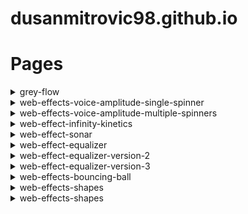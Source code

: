 # dusanmitrovic98.github.io

# Pages

<details>
<summary>grey-flow</summary>

[link](https://dusanmitrovic98.github.io/grey-flow)

<!-- Description of the grey-flow project. -->

</details>

<details>

  
<summary>web-effects-voice-amplitude-single-spinner</summary>
  
  [link](https://dusanmitrovic98.github.io/web-effects-voice-amplitude-single-spinner)
  
<!-- Description of the web-effects-voice-amplitude-single-spinner project. -->

</details>

<details>
  
<summary>web-effects-voice-amplitude-multiple-spinners</summary>
  
  [link](https://dusanmitrovic98.github.io/web-effects-voice-amplitude-multiple-spinners)
  
<!-- Description of the web-effects-voice-amplitude-multiple-spinners project. -->
  
</details>

<details>
  
<summary>web-effect-infinity-kinetics</summary>
  
  [link](https://dusanmitrovic98.github.io/web-effect-infinity-kinetics)
  
<!-- Description of the web-effects-voice-amplitude-multiple-spinners project. -->
  
</details>

<details>
<summary>web-effect-sonar</summary>

  [link](https://dusanmitrovic98.github.io/web-effect-sonar)

<!-- Description of the web-effect-sonar project. -->

</details>

<details>
<summary>web-effect-equalizer</summary>

  [link](https://dusanmitrovic98.github.io/web-effect-equalizer)

<!-- Description of the web-effect-equalizer project. -->

</details>

<details>
<summary>web-effect-equalizer-version-2</summary>

  [link](https://dusanmitrovic98.github.io/web-effect-equalizer-version-2)

<!-- Description of the web-effect-equalizer-version-2 project. -->

</details>

<details>
  
<summary>web-effect-equalizer-version-3</summary>

  [link](https://dusanmitrovic98.github.io/web-effect-equalizer-version-3)
  
<!-- Description of the web-effect-equalizer-version-3 project. -->

</details>

<details>
  
<summary>web-effects-bouncing-ball</summary>

  [link](https://dusanmitrovic98.github.io/web-effects-bouncing-ball)
  
<!-- Description of the web-effects-bouncing-ball project. -->

</details>

<details>
  
<summary>web-effects-shapes</summary>

 [link](https://dusanmitrovic98.github.io/web-effects-shapes)
  
<!-- Description of the web-effects-shapes project. -->

</details>

<details>
  
<summary>web-effects-shapes</summary>

<!-- [link](https://dusanmitrovic98.github.io/web-effects-shapes) -->
  
<!-- Description of the web-effects-shapes project. -->

</details>
